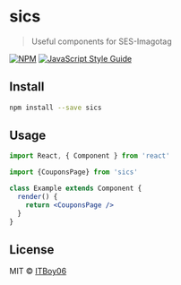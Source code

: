 # sics

> Useful components for SES-Imagotag

[![NPM](https://img.shields.io/npm/v/sics.svg)](https://www.npmjs.com/package/sics) [![JavaScript Style Guide](https://img.shields.io/badge/code_style-standard-brightgreen.svg)](https://standardjs.com)

## Install

```bash
npm install --save sics
```

## Usage

```jsx
import React, { Component } from 'react'

import {CouponsPage} from 'sics'

class Example extends Component {
  render() {
    return <CouponsPage />
  }
}
```

## License

MIT © [ITBoy06](https://github.com/ITBoy06)
